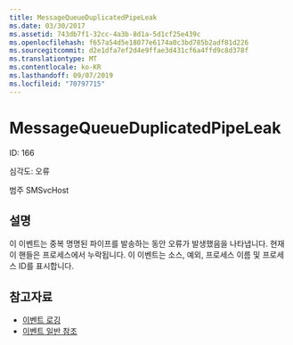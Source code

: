 ```yaml
---
title: MessageQueueDuplicatedPipeLeak
ms.date: 03/30/2017
ms.assetid: 743db7f1-32cc-4a3b-8d1a-5d1cf25e439c
ms.openlocfilehash: f657a54d5e18077e6174a0c3bd785b2adf81d226
ms.sourcegitcommit: d2e1dfa7ef2d4e9ffae3d431cf6a4ffd9c8d378f
ms.translationtype: MT
ms.contentlocale: ko-KR
ms.lasthandoff: 09/07/2019
ms.locfileid: "70797715"
---
```

# <a name="messagequeueduplicatedpipeleak"></a>MessageQueueDuplicatedPipeLeak
ID: 166  
  
 심각도: 오류  
  
 범주 SMSvcHost  
  
## <a name="description"></a>설명  
 이 이벤트는 중복 명명된 파이프를 발송하는 동안 오류가 발생했음을 나타냅니다. 현재 이 핸들은 프로세스에서 누락됩니다. 이 이벤트는 소스, 예외, 프로세스 이름 및 프로세스 ID를 표시합니다.  
  
## <a name="see-also"></a>참고자료

- [이벤트 로깅](index.md)
- [이벤트 일반 참조](events-general-reference.md)
